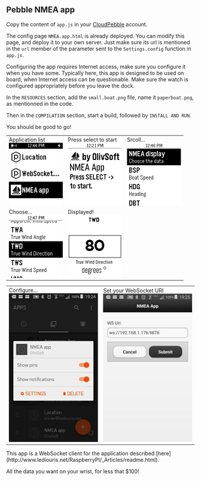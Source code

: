 ## Pebble NMEA app

Copy the content of `app.js` in your [CloudPebble](https://cloudpebble.net/ide/) account.

The config page `NMEA.app.html` is already deployed.
You can modify this page, and deploy it to your own server. Just make sure its url is mentioned 
in the `url` member of the parameter sent to the `Settings.config` function in `app.js`.

Configuring the app requires Internet access, make sure you configure it when you have some.
Typically here, this app is designed to be used on board, when Internet access can be questionable.
Make sure the watch is configured appropriately before you leave the dock. 

In the `RESOURCES` section, add the `small.boat.png` file, name it `paperboat.png`, as mentionned in the code.

Then in the `COMPILATION` section, start a build, followed by `INSTALL AND RUN`.

You should be good to go!

<table>
  <tr>
    <td>
      Application list
      <br/>
      <img src="screenshot.01.png" alt="Start here">
    </td>
    <td>
      Press select to start
      <br/>
      <img src="screenshot.02.png" alt="Choose the channel">
    </td>
    <td>
      Srcoll...
      <br/>
      <img src="screenshot.03.png" alt="Channel list">
    </td>
  </tr>
  <tr>
    <td>
      Choose...
      <br/>
      <img src="screenshot.04.png" alt="Hit select">
    </td>
    <td>
      Displayed!
      <br/>
      <img src="screenshot.05.png" alt="Display">
    </td>
  </tr>
</table>

<table>
  <tr>
    <td>
      Configure...
      <br/>
      <img src="screenshot.cfg01.jpg" alt="Configuration - 1">
    </td>
    <td>
      Set your WebSocket URI
      <br/>
      <img src="screenshot.cfg02.jpg" alt="Configuration - 2">
    </td>
  </tr>
</table>
This app is a WebSocket client for the application described [here](http://www.lediouris.net/RaspberryPI/_Articles/readme.html).

All the data you want on your wrist, for less that $100!
